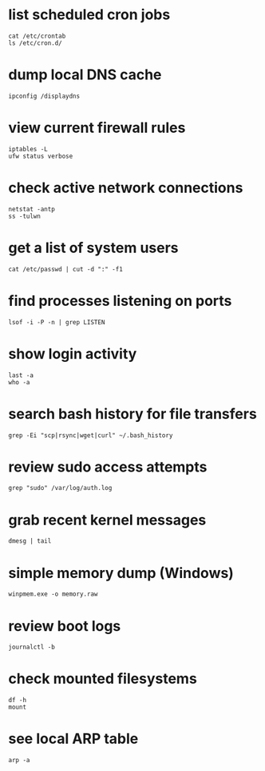 # list scheduled cron jobs
```
cat /etc/crontab
ls /etc/cron.d/
```
# dump local DNS cache
```
ipconfig /displaydns
```
# view current firewall rules
```
iptables -L
ufw status verbose
```
# check active network connections
```
netstat -antp
ss -tulwn
```
# get a list of system users
```
cat /etc/passwd | cut -d ":" -f1
```
# find processes listening on ports
```
lsof -i -P -n | grep LISTEN
```
# show login activity
```
last -a
who -a
```
# search bash history for file transfers
```
grep -Ei "scp|rsync|wget|curl" ~/.bash_history
```
# review sudo access attempts
```
grep "sudo" /var/log/auth.log
```
# grab recent kernel messages
```
dmesg | tail
```
# simple memory dump (Windows)
```
winpmem.exe -o memory.raw
```
# review boot logs
```
journalctl -b
```
# check mounted filesystems
```
df -h
mount
```
# see local ARP table
```
arp -a
```

